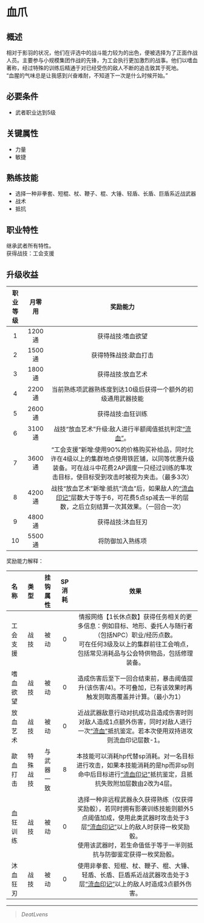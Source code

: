 # 血爪

## 概述

相对于影羽的状况，他们在评选中的战斗能力较为的出色，便被选择为了正面作战人员。主要参与小规模集团作战的先锋，为工会执行更加激烈的战事。他们以嗜血著称，经过特殊的训练后精通于对已经受伤的敌人不断的追击致其于死地。<br>“血腥的气味总是让我感到兴奋难耐，不知道下一次是什么时候开始。”

## 必要条件

* 武者职业达到5级

## 关键属性

* 力量
* 敏捷

## 熟练技能

* 选择一种非拳套、短棍、杖、鞭子、棍、大锤、轻盾、长盾、巨盾系近战武器
* 战术
* 抵抗

## 职业特性

继承武者所有特性。<br>获得战技：工会支援

## 升级收益

职业等级|月零用|奖励能力
:--:|:--:|:--:
1|1200通|获得战技:嗜血欲望
2|1500通|获得特殊战技:歃血打击
3|1800通|获得战技:放血艺术
4|2200通|当前熟练项武器熟练度到达10级后获得一个额外的初级通用武器技能
5|2600通|获得战技:血狂训练
6|3100通|战技“放血艺术”升级:敌人进行半额阈值抵抗判定<a href="../../../../status/normal/#流血" target="_blank">“流血”</a>。
7|3600通|“工会支援”新增:使用90%的价格购买补给品，同时允许在4级以上的集群地点使用铁匠铺，以同等优惠升级装备。可在战斗中花费2AP调度一只经过训练的隼攻击目标，使目标受到攻击时被视为夹击。（最多3次）
8|4200通|战技“放血艺术”新增:抵抗“流血”后，如果敌人的<a href="../../../../status/mark/#流血印记" target="_blank">“流血印记”</a>层数大于等于6，可花费5点sp减去一半的层数，之后立刻结算一次其效果。（一回合一次）
9|4800通|获得战技:沐血狂刃 
10|5500通|将防御加入熟练项

奖励能力解释：

名称|类型|挂钩属性|SP消耗|效果
:--:|:--:|:--:|:--:|:--:
工会支援|战技|被动|0|情报网络【1长休点数】获得任务相关的更多信息：例如目标、地形、委托人与随行者（包括NPC）职业/经历点数。<br>可在任何3级及以上的集群前往工会哨点，包括常见消耗品与公会特供物品，包括修理装备。
嗜血欲望|战技|被动|0|造成伤害后至下一回合结束前，暴击阈值提升(该伤害/4)。不可叠加，已有该效果时再触发则取高覆盖并计算。（最小为1）
放血艺术|战技|被动|0|近战武器敌意行动对抗成功且造成伤害时则对敌人造成1点额外伤害，同时对敌人进行一次<a href="../../../../status/normal/#流血" target="_blank">“流血”</a>抵抗鉴定。若本次使用双持进攻则流血印记层数-1。
歃血打击|特殊战技|与武器一致|8|本技能可以消耗hp代替sp消耗。对一名目标进行攻击，如果本技能消耗的是hp而非sp则命中后目标进行<a href="../../../../status/mark/#流血印记" target="_blank">“流血印记”</a>抵抗鉴定，且抵抗失败附加层数由2改为4层。
血狂训练|战技|被动|0|选择一种非远程武器永久获得熟练（仅获得奖励骰），若同时拥有影袭训练技能则额外5点阈值加成，使用此类武器时攻击处于3层<a href="../../../../status/mark/#流血印记" target="_blank">“流血印记”</a>以上的敌人时获得一枚奖励骰。<br>使用该武器时，若生命值低于等于一半则抵抗与防御鉴定获得一枚奖励骰。
沐血狂刃|战技|被动|0|使用非拳套、短棍、杖、鞭子、棍、大锤、轻盾、长盾、巨盾系近战武器攻击处于3层<a href="../../../../status/mark/#流血印记" target="_blank">“流血印记”</a>以上的敌人时造成3点额外伤害。


---

> *DeatLvens*